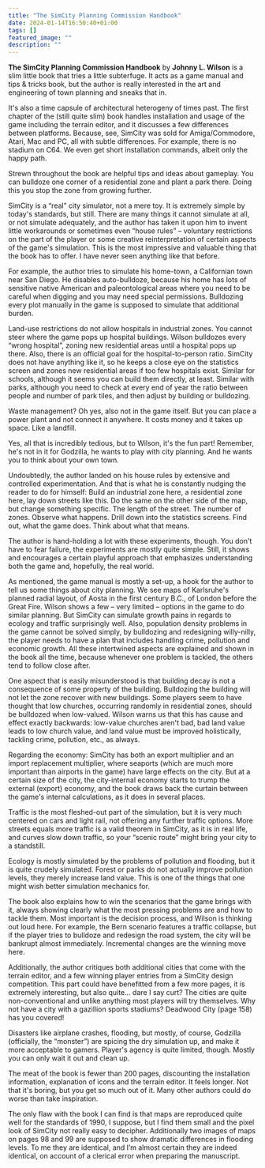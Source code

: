 ```yaml
---
title: "The SimCity Planning Commission Handbook"
date: 2024-01-14T16:50:40+01:00
tags: []
featured_image: ""
description: ""
---
```

**The SimCity Planning Commission Handbook** by **Johnny L. Wilson** is a slim little book that tries a little subterfuge. It acts as a game manual and tips & tricks book, but the author is really interested in the art and engineering of town planning and sneaks that in.

It's also a time capsule of architectural heterogeny of times past. The first chapter of the (still quite slim) book handles installation and usage of the game including the terrain editor, and it discusses a few differences between platforms. Because, see, SimCity was sold for Amiga/Commodore, Atari, Mac and PC, all with subtle differences. For example, there is no stadium on C64. We even get short installation commands, albeit only the happy path.

Strewn throughout the book are helpful tips and ideas about gameplay. You can bulldoze one corner of a residential zone and plant a park there. Doing this you stop the zone from growing further.

SimCity is a “real” city simulator, not a mere toy. It is extremely simple by today's standards, but still. There are many things it cannot simulate at all, or not simulate adequately, and the author has taken it upon him to invent little workarounds or sometimes even “house rules” – voluntary restrictions on the part of the player or some creative reinterpretation of certain aspects of the game's simulation. This is the most impressive and valuable thing that the book has to offer. I have never seen anything like that before.

For example, the author tries to simulate his home-town, a Californian town near San Diego. He disables auto-bulldoze, because his home has lots of sensitive native American and paleontological areas where you need to be careful when digging and you may need special permissions. Bulldozing every plot manually in the game is supposed to simulate that additional burden.

Land-use restrictions do not allow hospitals in industrial zones. You cannot steer where the game pops up hospital buildings. Wilson bulldozes every “wrong hospital”, zoning new residential areas until a hospital pops up there. Also, there is an official goal for the hospital-to-person ratio. SimCity does not have anything like it, so he keeps a close eye on the statistics screen and zones new residential areas if too few hospitals exist. Similar for schools, although it seems you can build them directly, at least. Similar with parks, although you need to check at every end of year the ratio between people and number of park tiles, and then adjust by building or bulldozing.

Waste management? Oh yes, also not in the game itself. But you can place a power plant and not connect it anywhere. It costs money and it takes up space. Like a landfill.

Yes, all that is incredibly tedious, but to Wilson, it's the fun part! Remember, he's not in it for Godzilla, he wants to play with city planning. And he wants you to think about your own town.

Undoubtedly, the author landed on his house rules by extensive and controlled experimentation. And that is what he is constantly nudging the reader to do for himself: Build an industrial zone here, a residential zone here, lay down streets like this. Do the same on the other side of the map, but change something specific. The length of the street. The number of zones. Observe what happens. Drill down into the statistics screens. Find out, what the game does. Think about what that means.

The author is hand-holding a lot with these experiments, though. You don't have to fear failure, the experiments are mostly quite simple. Still, it shows and encourages a certain playful approach that emphasizes understanding both the game and, hopefully, the real world.

As mentioned, the game manual is mostly a set-up, a hook for the author to tell us some things about city planning. We see maps of Karlsruhe's planned radial layout, of Aosta in the first century B.C., of London before the Great Fire. Wilson shows a few – very limited – options in the game to do similar planning. But SimCity can simulate growth pains in regards to ecology and traffic surprisingly well. Also, population density problems in the game cannot be solved simply, by bulldozing and redesigning willy-nilly, the player needs to have a plan that includes handling crime, pollution and economic growth. All these intertwined aspects are explained and shown in the book all the time, because whenever one problem is tackled, the others tend to follow close after.

One aspect that is easily misunderstood is that building decay is not a consequence of some property of the building. Bulldozing the building will not let the zone recover with new buildings. Some players seem to have thought that low churches, occurring randomly in residential zones, should be bulldozed when low-valued. Wilson warns us that this has cause and effect exactly backwards: low-value churches aren't bad, bad land value leads to low church value, and land value must be improved holistically, tackling crime, pollution, etc., as always.

Regarding the economy: SimCity has both an export multiplier and an import replacement multiplier, where seaports (which are much more important than airports in the game) have large effects on the city. But at a certain size of the city, the city-internal economy starts to trump the external (export) economy, and the book draws back the curtain between the game's internal calculations, as it does in several places.

Traffic is the most fleshed-out part of the simulation, but it is very much centered on cars and light rail, not offering any further traffic options. More streets equals more traffic is a valid theorem in SimCity, as it is in real life, and curves slow down traffic, so your “scenic route” might bring your city to a standstill.

Ecology is mostly simulated by the problems of pollution and flooding, but it is quite crudely simulated. Forest or parks do not actually improve pollution levels, they merely increase land value. This is one of the things that one might wish better simulation mechanics for.

The book also explains how to win the scenarios that the game brings with it, always showing clearly what the most pressing problems are and how to tackle them. Most important is the decision process, and Wilson is thinking out loud here. For example, the Bern scenario features a traffic collapse, but if the player tries to bulldoze and redesign the road system, the city will be bankrupt almost immediately. Incremental changes are the winning move here.

Additionally, the author critiques both additional cities that come with the terrain editor, and a few winning player entries from a SimCity design competition. This part could have benefitted from a few more pages, it is extremely interesting, but also quite… dare I say curt? The cities are quite non-conventional and unlike anything most players will try themselves. Why not have a city with a gazillion sports stadiums? Deadwood City (page 158) has you covered!

Disasters like airplane crashes, flooding, but mostly, of course, Godzilla (officially, the “monster”) are spicing the dry simulation up, and make it more acceptable to gamers. Player's agency is quite limited, though. Mostly you can only wait it out and clean up.

The meat of the book is fewer than 200 pages, discounting the installation information, explanation of icons and the terrain editor. It feels longer. Not that it's boring, but you get so much out of it. Many other authors could do worse than take inspiration.

The only flaw with the book I can find is that maps are reproduced quite well for the standards of 1990, I suppose, but I find them small and the pixel look of SimCity not really easy to decipher. Additionally two images of maps on pages 98 and 99 are supposed to show dramatic differences in flooding levels. To me they are identical, and I’m almost certain they are indeed identical, on account of a clerical error when preparing the manuscript.
